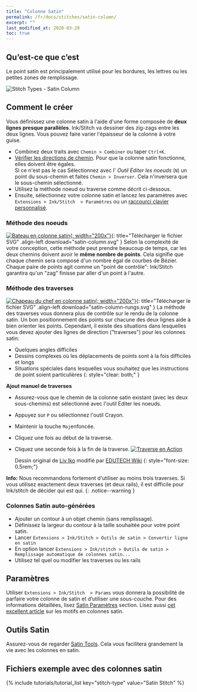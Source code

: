 ```yaml
---
title: "Colonne Satin"
permalink: /fr/docs/stitches/satin-column/
excerpt: ""
last_modified_at: 2020-03-29
toc: true
---
```

## Qu’est-ce que c’est

Le point satin est principalement utilisé pour les bordures, les lettres ou les petites zones de remplissage.

![Stitch Types - Satin Column](/assets/images/docs/stitch-type-satincolumn.jpg)

## Comment le créer
Vous définissez une colonne satin à l'aide d'une forme composée de **deux lignes presque parallèles**. Ink/Stitch va dessiner des zig-zags entre les deux lignes. Vous pouvez faire varier l'épaisseur de la colonne à votre guise.
* Combinez deux traits avec `Chemin > Combiner` ou taper `Ctrl+K`.
* [Vérifier les directions de chemin](/fr/docs/customize/#activation-de-la-direction-des-chemins). Pour que la colonne satin fonctionne, elles doivent être égales.<br />Si ce n'est pas le cas Sélectionnez avec l' *Outil Editer les noeuds* (`N`) un point du sous-chemin et faites `Chemin > Inverser`. Cela n'inversera que le sous-chemin sélectionné.
* Utilisez la méthode noeud ou traverse comme décrit ci-dessous.
* Ensuite, sélectionnez votre colonne satin et lancez les paramètres avec `Extensions > Ink/Stitch  > Paramètres` ou un  [raccourci clavier personnalisé](/fr/docs/customize/).

### Méthode des noeuds

[![Bateau en colonne satin](/assets/images/docs/satin-column.jpg){: width="200x"}](/assets/images/docs/satin-column.svg){: title="Télécharger le fichier SVG" .align-left download="satin-column.svg" }
Selon la complexité de votre conception, cette méthode peut prendre beaucoup de temps, car les deux chemins doivent avoir le **même nombre de points**. Cela signifie que chaque chemin sera composé d'un nombre égal de courbes de Bézier. Chaque paire de points agit comme un "point de contrôle": Ink/Stitch garantira qu'un "zag" finisse par aller d'un point à l'autre.

### Méthode des traverses

[![Chapeau du chef en colonne satin](/assets/images/docs/satin-column-rungs-example.jpg){: width="200x"}](/assets/images/docs/satin-column-rungs.svg){: title="Télécharger le fichier SVG" .align-left download="satin-column-rungs.svg" }
La méthode des traverses vous donnera plus de contrôle sur le rendu de la colonne satin. Un bon positionnement des points sur chacune des deux lignes aide à bien orienter les points. Cependant, il existe des situations dans lesquelles vous devez ajouter des lignes de direction ("traverses") pour les colonnes satin:
* Quelques angles difficiles
* Dessins complexes où les déplacements de points sont à la fois difficiles et longs
* Situations spéciales dans lesquelles vous souhaitez que les instructions de point soient particulières
{: style="clear: both;" }

**Ajout manuel de traverses**

* Assurez-vous que le chemin de la colonne satin existant (avec les deux sous-chemins) est sélectionné avec l'outil Editer les noeuds.
* Appuyez sur `P` ou sélectionnez l'outil Crayon.
* Maintenir la touche `Maj`enfoncée.
* Cliquez une fois au début de la traverse.
* Cliquez une seconde fois à la fin de la traverse.
  [![Traverse en Action](https://edutechwiki.unige.ch/mediawiki/images/thumb/6/68/InkStitch-round-bird-2.png/300px-InkStitch-round-bird-2.png)](https://edutechwiki.unige.ch/mediawiki/images/6/68/InkStitch-round-bird-2.png)

  Dessin original de [Liv Iko](https://thenounproject.com/liv_iko/collection/birds/?i=898697) modifié par [EDUTECH Wiki](https://edutechwiki.unige.ch/en/InkStitch)
{: style="font-size: 0.5rem;"}

**Info:** Nous recommandons fortement d'utiliser au moins trois traverses. Si vous utilisez exactement deux traverses (et deux rails), il est difficile pour Ink/stitch de décider qui est qui.
{: .notice--warning }

### Colonnes Satin auto-générées

* Ajouter un contour à un objet chemin (sans remplissage).
* Définissez la largeur du contour à la taille souhaitée pour votre point satin.
* Lancer `Extensions > Ink/Stitch > Outils de satin > Convertir ligne en satin`
* En option lancer `Extensions > Ink/stitch > Outils de satin > Remplissage automatique de colonnes satin...`
* Utilisez tel quel ou modifier les traverses ou les rails

## Paramètres

Utiliser `Extensions > Ink/Stitch  > Params` vous donnera la possibilité de parfaire votre colonne de satin et d’utiliser une sous-couche.
Pour des informations détaillées, lisez [Satin Paramètres](/fr/docs/params/#paramètres-satin) section.
Lisez aussi [cet excellent article](https://www.mrxstitch.com/underlay/) sur les motifs en colonnes satin.

## Outils Satin

Assurez-vous de regarder [Satin Tools](/fr/docs/params/#paramètres-satin/docs/satin-tools/). Cela vous facilitera grandement la vie avec les colonnes en satin.

## Fichiers exemple avec des colonnes satin
{% include tutorials/tutorial_list key="stitch-type" value="Satin Stitch" %}
